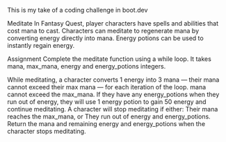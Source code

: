 This is my take of a coding challenge in boot.dev

Meditate
In Fantasy Quest, player characters have spells and abilities that cost mana to cast. Characters can meditate to regenerate mana by converting energy directly into mana. Energy potions can be used to instantly regain energy.

Assignment
Complete the meditate function using a while loop. It takes mana, max_mana, energy and energy_potions integers.

While meditating, a character converts 1 energy into 3 mana — their mana cannot exceed their max mana — for each iteration of the loop.
mana cannot exceed the max_mana.
If they have any energy_potions when they run out of energy, they will use 1 energy potion to gain 50 energy and continue meditating.
A character will stop meditating if either:
Their mana reaches the max_mana, or
They run out of energy and energy_potions.
Return the mana and remaining energy and energy_potions when the character stops meditating.
